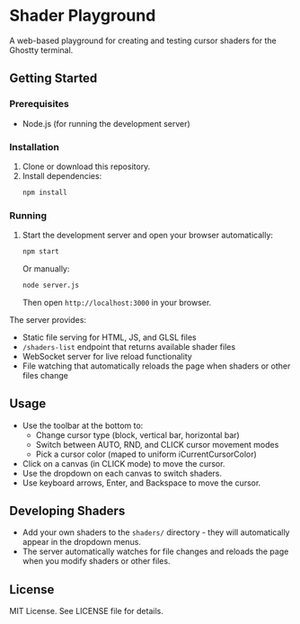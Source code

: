 # Shader Playground

A web-based playground for creating and testing cursor shaders for the Ghostty terminal.

## Getting Started

### Prerequisites
- Node.js (for running the development server)

### Installation
1. Clone or download this repository.
2. Install dependencies:
   ```bash
   npm install
   ```

### Running
1. Start the development server and open your browser automatically:
   ```bash
   npm start
   ```
   
   Or manually:
   ```bash
   node server.js
   ```
   Then open `http://localhost:3000` in your browser.

The server provides:
- Static file serving for HTML, JS, and GLSL files
- `/shaders-list` endpoint that returns available shader files
- WebSocket server for live reload functionality
- File watching that automatically reloads the page when shaders or other files change

## Usage

- Use the toolbar at the bottom to:
  - Change cursor type (block, vertical bar, horizontal bar)
  - Switch between AUTO, RND, and CLICK cursor movement modes
  - Pick a cursor color (maped to uniform iCurrentCursorColor)
- Click on a canvas (in CLICK mode) to move the cursor.
- Use the dropdown on each canvas to switch shaders.
- Use keyboard arrows, Enter, and Backspace to move the cursor.

## Developing Shaders

- Add your own shaders to the `shaders/` directory - they will automatically appear in the dropdown menus.
- The server automatically watches for file changes and reloads the page when you modify shaders or other files.

## License

MIT License. See LICENSE file for details.

